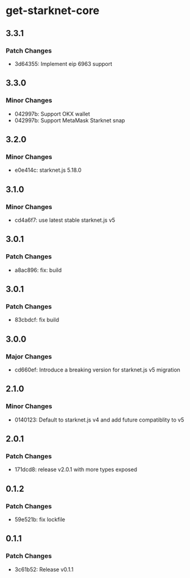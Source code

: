 # get-starknet-core

## 3.3.1

### Patch Changes

- 3d64355: Implement eip 6963 support

## 3.3.0

### Minor Changes

- 042997b: Support OKX wallet
- 042997b: Support MetaMask Starknet snap

## 3.2.0

### Minor Changes

- e0e414c: starknet.js 5.18.0

## 3.1.0

### Minor Changes

- cd4a6f7: use latest stable starknet.js v5

## 3.0.1

### Patch Changes

- a8ac896: fix: build

## 3.0.1

### Patch Changes

- 83cbdcf: fix build

## 3.0.0

### Major Changes

- cd660ef: Introduce a breaking version for starknet.js v5 migration

## 2.1.0

### Minor Changes

- 0140123: Default to starknet.js v4 and add future compatiblity to v5

## 2.0.1

### Patch Changes

- 171dcd8: release v2.0.1 with more types exposed

## 0.1.2

### Patch Changes

- 59e521b: fix lockfile

## 0.1.1

### Patch Changes

- 3c61b52: Release v0.1.1
